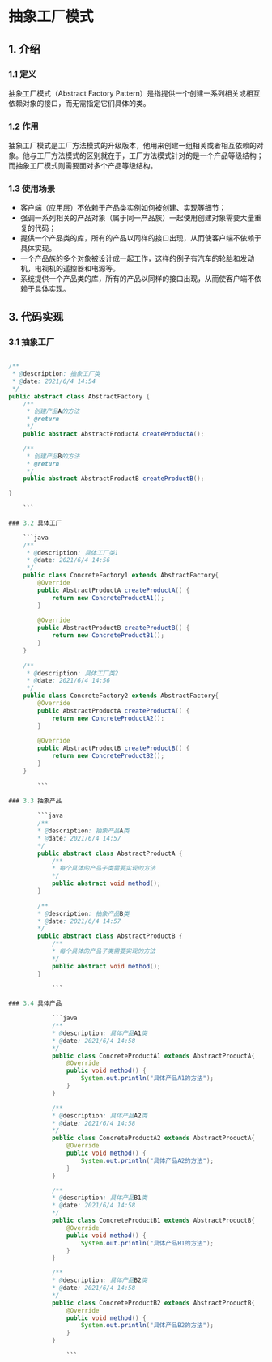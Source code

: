 抽象工厂模式
===

## 1. 介绍

### 1.1 定义

抽象工厂模式（Abstract Factory Pattern）是指提供一个创建一系列相关或相互依赖对象的接口，而无需指定它们具体的类。

### 1.2 作用

抽象工厂模式是工厂方法模式的升级版本，他用来创建一组相关或者相互依赖的对象。他与工厂方法模式的区别就在于，工厂方法模式针对的是一个产品等级结构；而抽象工厂模式则需要面对多个产品等级结构。

### 1.3 使用场景

- 客户端（应用层）不依赖于产品类实例如何被创建、实现等细节；
- 强调一系列相关的产品对象（属于同一产品族）一起使用创建对象需要大量重复的代码；
- 提供一个产品类的库，所有的产品以同样的接口出现，从而使客户端不依赖于具体实现。
- 一个产品族的多个对象被设计成一起工作，这样的例子有汽车的轮胎和发动机，电视机的遥控器和电源等。
- 系统提供一个产品类的库，所有的产品以同样的接口出现，从而使客户端不依赖于具体实现。

## 3. 代码实现

### 3.1 抽象工厂

```java

/**
 * @description: 抽象工厂类
 * @date: 2021/6/4 14:54
 */
public abstract class AbstractFactory {
    /**
     * 创建产品A的方法
     * @return
     */
    public abstract AbstractProductA createProductA();

    /**
     * 创建产品B的方法
     * @return
     */
    public abstract AbstractProductB createProductB();

}
    
    ```

### 3.2 具体工厂

    ```java
    /**
     * @description: 具体工厂类1
     * @date: 2021/6/4 14:56
     */
    public class ConcreteFactory1 extends AbstractFactory{
        @Override
        public AbstractProductA createProductA() {
            return new ConcreteProductA1();
        }
    
        @Override
        public AbstractProductB createProductB() {
            return new ConcreteProductB1();
        }
    }
    
    /**
     * @description: 具体工厂类2
     * @date: 2021/6/4 14:56
     */
    public class ConcreteFactory2 extends AbstractFactory{
        @Override
        public AbstractProductA createProductA() {
            return new ConcreteProductA2();
        }
    
        @Override
        public AbstractProductB createProductB() {
            return new ConcreteProductB2();
        }
    }
    
        ```

### 3.3 抽象产品
    
        ```java
        /**
        * @description: 抽象产品A类
        * @date: 2021/6/4 14:57
        */
        public abstract class AbstractProductA {
            /**
            * 每个具体的产品子类需要实现的方法
            */
            public abstract void method();
        }
        
        /**
        * @description: 抽象产品B类
        * @date: 2021/6/4 14:57
        */
        public abstract class AbstractProductB {
            /**
            * 每个具体的产品子类需要实现的方法
            */
            public abstract void method();
        }
        
            ```

### 3.4 具体产品

            ```java
            /**
            * @description: 具体产品A1类
            * @date: 2021/6/4 14:58
            */
            public class ConcreteProductA1 extends AbstractProductA{
                @Override
                public void method() {
                    System.out.println("具体产品A1的方法");
                }
            }

            /**
            * @description: 具体产品A2类
            * @date: 2021/6/4 14:58
            */
            public class ConcreteProductA2 extends AbstractProductA{
                @Override
                public void method() {
                    System.out.println("具体产品A2的方法");
                }
            }

            /**
            * @description: 具体产品B1类
            * @date: 2021/6/4 14:58
            */
            public class ConcreteProductB1 extends AbstractProductB{
                @Override
                public void method() {
                    System.out.println("具体产品B1的方法");
                }
            }

            /**
            * @description: 具体产品B2类
            * @date: 2021/6/4 14:58
            */
            public class ConcreteProductB2 extends AbstractProductB{
                @Override
                public void method() {
                    System.out.println("具体产品B2的方法");
                }
            }
            
                ```
